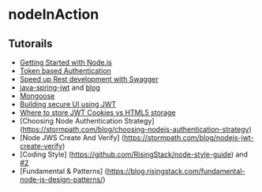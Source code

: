 # nodeInAction
## Tutorails
 - [Getting Started with Node.js](https://blog.risingstack.com/node-hero-tutorial-getting-started-with-node-js/)
 - [Token based Authentication](https://scotch.io/tutorials/authenticate-a-node-js-api-with-json-web-tokens)
 - [Speed up Rest development with Swagger](https://scotch.io/tutorials/speed-up-your-restful-api-development-in-node-js-with-swagger)
 - [java-spring-jwt](https://github.com/szerhusenBC/jwt-spring-security-demo) and [blog](https://www.toptal.com/java/rest-security-with-jwt-spring-security-and-java)
 - [Mongoose](https://scotch.io/tutorials/using-mongoosejs-in-node-js-and-mongodb-applications)
 - [Building secure UI using JWT](https://stormpath.com/blog/build-secure-user-interfaces-using-jwts)
 - [Where to store JWT Cookies vs HTML5 storage](https://stormpath.com/blog/where-to-store-your-jwts-cookies-vs-html5-web-storage)
 - [Choosing Node Authentication Strategy] (https://stormpath.com/blog/choosing-nodejs-authentication-strategy)
 - [Node JWS Create And Verify] (https://stormpath.com/blog/nodejs-jwt-create-verify)
 - [Coding Style] (https://github.com/RisingStack/node-style-guide) and [#2](https://github.com/airbnb/javascript)
 - [Fundamental & Patterns] (https://blog.risingstack.com/fundamental-node-js-design-patterns/)
